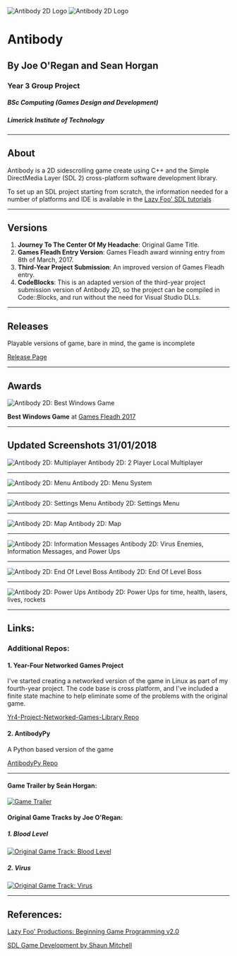 ![Antibody 2D Logo](https://raw.githubusercontent.com/joeaoregan/LIT-Yr3-Project-Antibody/master/Screenshots/Antibody1Logo.jpg "Antibody: Game Logo")
![Antibody 2D Logo](https://raw.githubusercontent.com/joeaoregan/LIT-Yr3-Project-Antibody/master/Screenshots/Antibody2Credits.jpg "Antibody: Game Logo")

# Antibody
## By Joe O'Regan and Sean Horgan
### Year 3 Group Project
##### BSc Computing (Games Design and Development)
##### Limerick Institute of Technology

---

## About

Antibody is a 2D sidescrolling game create using C++ and the Simple DirectMedia Layer (SDL 2) cross-platform software development library.

To set up an SDL project starting from scratch, the information needed for a number of platforms and IDE is available in the [Lazy Foo' SDL tutorials](http://lazyfoo.net/tutorials/SDL/)

---

## Versions

1. **Journey To The Center Of My Headache**: Original Game Title.
2. **Games Fleadh Entry Version**: Games Fleadh award winning entry from 8th of March, 2017. 
3. **Third-Year Project Submission**: An improved version of Games Fleadh entry.
4. **CodeBlocks**: This is an adapted version of the third-year project submission version of Antibody 2D, so the project can be compiled in Code::Blocks, and run without the need for Visual Studio DLLs.

---

## Releases

Playable versions of game, bare in mind, the game is incomplete

[Release Page](https://github.com/joeaoregan/LIT-Yr3-Project-Antibody/releases)

---

## Awards

![Antibody 2D: Best Windows Game](https://raw.githubusercontent.com/joeaoregan/LIT-Yr3-Project-Antibody/master/Screenshots/BestWindowsGame.jpg "Antibody 2D: Best Windows Game")

**Best Windows Game** at [Games Fleadh 2017](http://gamesfleadh.ie/results/)

---

## Updated Screenshots 31/01/2018

![Antibody 2D: Multiplayer](https://raw.githubusercontent.com/joeaoregan/LIT-Yr3-Project-Antibody/master/Screenshots/Antibody3Multiplayer.jpg "Antibody 2D: Multiplayer")
Antibody 2D: 2 Player Local Multiplayer

---

![Antibody 2D: Menu](https://raw.githubusercontent.com/joeaoregan/LIT-Yr3-Project-Antibody/master/Screenshots/Antibody4Menu.jpg "Antibody 2D: Menu")
Antibody 2D: Menu System

---

![Antibody 2D: Settings Menu](https://raw.githubusercontent.com/joeaoregan/LIT-Yr3-Project-Antibody/master/Screenshots/Antibody5Settings.jpg "Antibody 2D: Settings Menu")
Antibody 2D: Settings Menu

---

![Antibody 2D: Map](https://raw.githubusercontent.com/joeaoregan/LIT-Yr3-Project-Antibody/master/Screenshots/Antibody6Map.jpg "Antibody: Map")
Antibody 2D: Map

---

![Antibody 2D: Information Messages](https://raw.githubusercontent.com/joeaoregan/LIT-Yr3-Project-Antibody/master/Screenshots/Antibody7InfoMessages.jpg "Antibody 2D: Information Messages")
Antibody 2D: Virus Enemies, Information Messages, and Power Ups

---

![Antibody 2D: End Of Level Boss](https://raw.githubusercontent.com/joeaoregan/LIT-Yr3-Project-Antibody/master/Screenshots/Antibody8Boss.jpg "Antibody 2D: End Of Level Boss")
Antibody 2D: End Of Level Boss

---

![Antibody 2D: Power Ups](https://raw.githubusercontent.com/joeaoregan/LIT-Yr3-Project-Antibody/master/Screenshots/Antibody9PowerUps.jpg "Antibody 2D: Power Ups")
Antibody 2D: Power Ups for time, health, lasers, lives, rockets

---

## Links: 

### Additional Repos:

#### 1. Year-Four Networked Games Project
I've started creating a networked version of the game in Linux as part of my fourth-year project. The code base is cross platform, and I've included a finite state machine to help eliminate some of the problems with the original game.

[Yr4-Project-Networked-Games-Library Repo](https://github.com/joeaoregan/Yr4-Project-Networked-Games-Library)

#### 2. AntibodyPy
A Python based version of the game

[AntibodyPy Repo](https://github.com/joeaoregan/AntibodyPy)

---


#### Game Trailer by Seán Horgan:
[![Game Trailer](https://i.ytimg.com/vi/HQiAlmhXLqA/1.jpg)](https://youtu.be/HQiAlmhXLqA)

#### Original Game Tracks by Joe O'Regan:
##### 1. Blood Level
[![Original Game Track: Blood Level](https://i.ytimg.com/vi/ibIjSwFLAGo/hqdefault.jpg?custom=true&w=196&h=110&stc=true&jpg444=true&jpgq=90&sp=68&sigh=nYI-pdR6HJ37sam_RIRuTq1szWY)](https://youtu.be/ibIjSwFLAGo)

##### 2. Virus
[![Original Game Track: Virus](https://i.ytimg.com/vi/ibIjSwFLAGo/hqdefault.jpg?custom=true&w=196&h=110&stc=true&jpg444=true&jpgq=90&sp=68&sigh=nYI-pdR6HJ37sam_RIRuTq1szWY)](https://youtu.be/sHVVEVyt4xQ)

---

## References:

[Lazy Foo' Productions: Beginning Game Programming v2.0](http://lazyfoo.net/tutorials/SDL/)

[SDL Game Development by Shaun Mitchell](https://www.packtpub.com/game-development/sdl-game-development)